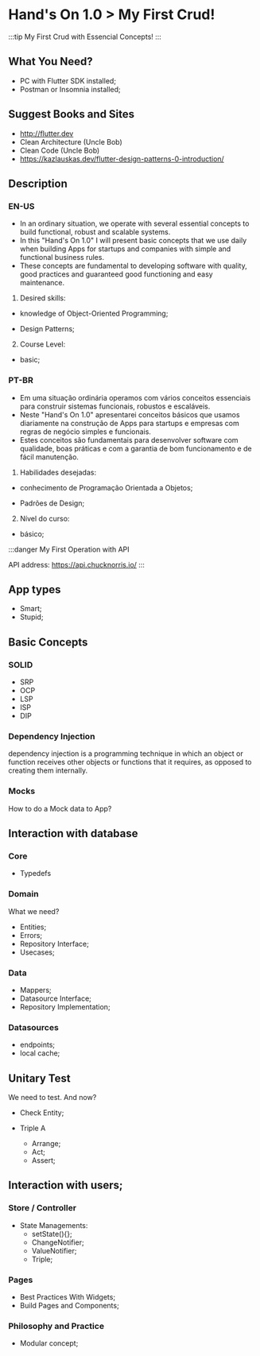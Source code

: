 # Hand's On 1.0 > My First Crud!

:::tip
My First Crud with Essencial Concepts!
:::

## What You Need?

- PC with Flutter SDK installed;
- Postman or Insomnia installed;

## Suggest Books and Sites
- http://flutter.dev
- Clean Architecture (Uncle Bob)
- Clean Code (Uncle Bob)
- https://kazlauskas.dev/flutter-design-patterns-0-introduction/

## Description
### EN-US
- In an ordinary situation, we operate with several essential concepts to build functional, robust and scalable systems. 
- In this "Hand's On 1.0" I will present basic concepts that we use daily when building Apps for startups and companies with simple and functional business rules.
- These concepts are fundamental to developing software with quality, good practices and guaranteed good functioning and easy maintenance.

1. Desired skills:

- knowledge of Object-Oriented Programming;

- Design Patterns;

2. Course Level:
- basic;


### PT-BR
- Em uma situação ordinária operamos com vários conceitos essenciais para construir sistemas funcionais, robustos e escaláveis. 
- Neste "Hand's On 1.0" apresentarei conceitos básicos que usamos diariamente na construção de Apps para startups e empresas com regras de negócio simples e funcionais.
- Estes conceitos são fundamentais para desenvolver software com qualidade, boas práticas e com a garantia de bom funcionamento e de fácil manutenção.

1. Habilidades desejadas: 

- conhecimento de Programação Orientada a Objetos;

- Padrões de Design;

2. Nível do curso:
- básico;


:::danger
My First Operation with API

API address: https://api.chucknorris.io/
:::

## App types

- Smart;
- Stupid;

## Basic Concepts

### SOLID

- SRP
- OCP
- LSP
- ISP
- DIP

### Dependency Injection
dependency injection is a programming technique in which an object or function receives other objects or functions that it requires, as opposed to creating them internally. 

### Mocks

How to do a Mock data to App?

## Interaction with database

### Core
- Typedefs

### Domain

What we need?

- Entities;
- Errors;
- Repository Interface;
- Usecases;

### Data

- Mappers;
- Datasource Interface;
- Repository Implementation;

### Datasources

- endpoints;
- local cache;

## Unitary Test

We need to test. And now?

- Check Entity;

- Triple A
    - Arrange;
    - Act;
    - Assert;

## Interaction with users;

### Store / Controller
- State Managements:
    - setState(){};
    - ChangeNotifier;
    - ValueNotifier;
    - Triple;

### Pages

- Best Practices With Widgets;
- Build Pages and Components;

### Philosophy and Practice
- Modular concept;

